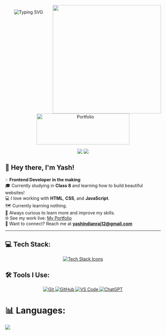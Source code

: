 <img align="right" src="https://media.giphy.com/media/qgQUggAC3Pfv687qPC/giphy.gif" width="350" />

<p align="center">
  <img src="https://readme-typing-svg.herokuapp.com?font=Poppins&weight=700&size=28&duration=4500&pause=1000&color=0E75B6&center=true&width=480&lines=<Hello+World,+Yash+Here>;Frontend+Developer" alt="Typing SVG" />
</p>



<p align="center">
  <a href="https://yash7104.github.io/Portfolio-new/" target="_blank">
    <img height="100" width="300" src="https://thumbs.dreamstime.com/b/portfolio-text-written-over-colorful-background-portfolio-business-texture-colorful-blocks-195693092.jpg" alt="Portfolio" />
  </a>
</p>

<p align="center">
  <img src="https://komarev.com/ghpvc/?username=Yash7104&color=red" />
  <a href="https://github.com/Yash7104">
    <img src="https://img.shields.io/github/followers/Yash7104?label=follow&style=social" />
  </a>
</p>

## 👋 Hey there, I'm Yash!

💡 **Frontend Developer in the making**  
🎓 Currently studying in **Class 8** and learning how to build beautiful websites!  
💻 I love working with **HTML**, **CSS**, and **JavaScript**.   
🗺 Currently learning nothing.    
🧠 Always curious to learn more and improve my skills.   
🌐 See my work live: [My Portfolio](https://yash7104.github.io/Protfolio/)  
📩 Want to connect? Reach me at **yashindianraj12@gmail.com**

---

## 💻 Tech Stack:
<p align="center">
  <a href="https://skillicons.dev">
    <img src="https://skillicons.dev/icons?i=html,css,js&perline=4" alt="Tech Stack Icons" />
  </a>
</p>

## 🛠 Tools I Use:
<p align="center">
  <a href="https://git-scm.com/">
    <img src="https://skillicons.dev/icons?i=git" alt="Git" />
  </a>
  <a href="https://github.com/">
    <img src="https://skillicons.dev/icons?i=github" alt="GitHub" />
  </a>
  <a href="https://code.visualstudio.com/">
    <img src="https://skillicons.dev/icons?i=vscode" alt="VS Code" />
  </a>
  <a href="https://openai.com/chatgpt">
    <img src="https://skillicons.dev/icons?i=openai" alt="ChatGPT" />
  </a>
</p>

# 📊 Languages:

![](https://github-readme-stats.vercel.app/api/top-langs/?username=Yash7104&theme=neon&hide_border=false&include_all_commits=true&count_private=false&layout=compact)




<!---
Yash/Yash7104 is a ✨ special ✨ repository because its `README.md` (this file) appears on my GitHub profile.
--->



